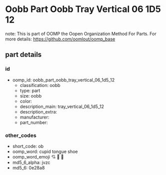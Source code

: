 # Oobb Part Oobb Tray Vertical 06 1D5 12  

note: This is part of OOMP the Oopen Organization Method For Parts. For more details: https://github.com/oomlout/oomp_base

##  part details





### id
* oomp_id: oobb_part_oobb_tray_vertical_06_1d5_12
  * classification: oobb
  * type: part
  * size: oobb
  * color: 
  * description_main: tray_vertical_06_1d5_12
  * description_extra: 
  * manufacturer: 
  * part_number: 

### other_codes
* short_code: ob
* oomp_word: cupid tongue shoe
* oomp_word_emoji :cupid: :tongue: :shoe:
* md5_6_alpha: jvzc
* md5_6: 0e28a8